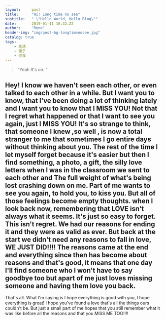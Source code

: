 ```yaml
---
layout:     post
title:      "Hi! Long time no see"
subtitle:   " \"Hello World, Hello Blog\""
date:       2019-01-11 10:32:22
author:     "Reno"
header-img: "img/post-bg-longtimenosee.jpg"
catalog: true
tags:
    - 生活
    - 傻子
    - 你我
---
```


> “Yeah It's on. ”

Hey! I know we haven't seen each other, or even talked to each other in a while. 
But I want you to know, that I've been doing a lot of thinking lately and I want you to know that I MISS YOU! 
Not that I regret what happened or that I want to see you again, just I MISS YOU! It's so strange to think, 
that someone I knew ,so well , is now a total stranger to me that sometimes I go entire days without thinking about you. 
The rest of the time I let myself forget because it's easier but then I find something, a photo, a gift, the silly love letters 
when I was in the classroom we sent to each other and The full weight of what's being lost crashing down on me. Part of me wants to see you again, to hold you, to kiss you. 
But all of those feelings become empty thoughts. when I look back now, remembering that LOVE isn't always what it seems. It's just so easy to forget. This isn't regret.
We had our reasons for ending it and they were as valid as ever. But back at the start we didn't need any reasons to fall in love, WE JUST DID!!!! 
The reasons came at the end and everything since then has become about reasons and that's good, it means that one day I'll find someone who I won't have to say goodbye too but apart of me just loves missing someone and having them love you back. 
---
That's all. 
What I'm saying is I hope everything is good with you, I hope everything is great! I hope you've found a love that's all the things ours couldn't be. But just a small part of me hopes that you still remember what it was like before all the reasons and that you MISS ME TOO!!!! 
 
 
 
 
 
 